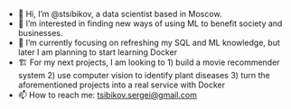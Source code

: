 - 👋 Hi, I’m @stsibikov, a data scientist based in Moscow.
- 👀 I’m interested in finding new ways of using ML to benefit society and businesses.
- 🌱 I’m currently focusing on refreshing my SQL and ML knowledge, but later I am planning to start learning Docker
- :building_construction: For my next projects, I am looking to 1) build a movie recommender system 2) use computer vision to identify plant diseases 3) turn the aforementioned projects into a real service with Docker
- 📫 How to reach me: tsibikov.sergei@gmail.com
